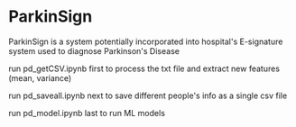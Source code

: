 # ParkinSign
ParkinSign is a system potentially incorporated into hospital's E-signature system used to diagnose Parkinson's Disease 

run pd_getCSV.ipynb first to process the txt file and extract new features (mean, variance)

run pd_saveall.ipynb next to save different people's info as a single csv file

run pd_model.ipynb last to run ML models
